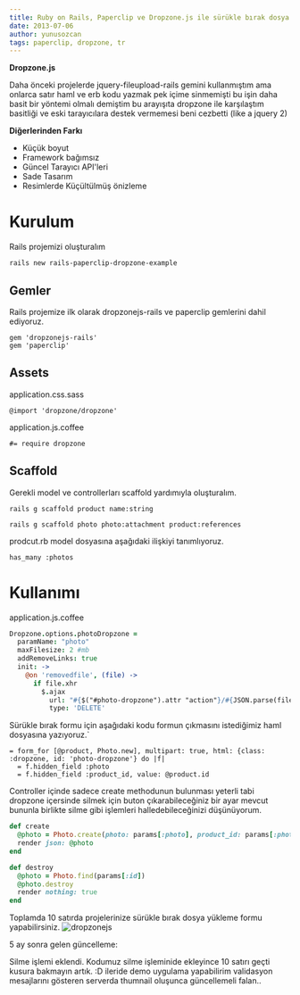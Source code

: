 ```yaml
---
title: Ruby on Rails, Paperclip ve Dropzone.js ile sürükle bırak dosya yükleme uygulaması
date: 2013-07-06
author: yunusozcan
tags: paperclip, dropzone, tr
---
```


**Dropzone.js**

Daha önceki projelerde jquery-fileupload-rails gemini kullanmıştım ama onlarca satır haml ve erb kodu yazmak pek içime sinmemişti bu işin daha basit bir yöntemi olmalı demiştim bu arayışıta dropzone ile karşılaştım basitliği ve eski tarayıcılara destek vermemesi beni cezbetti (like a jquery 2)

<!--more-->

**Diğerlerinden Farkı**

*   Küçük boyut
*   Framework bağımsız
*   Güncel Tarayıcı API'leri
*   Sade Tasarım
*   Resimlerde Küçültülmüş önizleme

# **Kurulum**

Rails projemizi oluşturalım

`rails new rails-paperclip-dropzone-example`

## Gemler

Rails projemize ilk olarak dropzonejs-rails ve paperclip gemlerini dahil ediyoruz.

```
gem 'dropzonejs-rails'
gem 'paperclip'
```

## Assets

application.css.sass

```
@import 'dropzone/dropzone'
```


application.js.coffee

```
#= require dropzone
```


## Scaffold

Gerekli model ve controllerları scaffold yardımıyla oluşturalım.

`rails g scaffold product name:string`

`rails g scaffold photo photo:attachment product:references`

prodcut.rb model dosyasına aşağıdaki ilişkiyi tanımlıyoruz.

```
has_many :photos
```


# **Kullanımı**

application.js.coffee

```coffee
Dropzone.options.photoDropzone =
  paramName: "photo"
  maxFilesize: 2 #mb
  addRemoveLinks: true
  init: ->
    @on 'removedfile', (file) ->
      if file.xhr
        $.ajax
          url: "#{$("#photo-dropzone").attr "action"}/#{JSON.parse(file.xhr.response).id}"
          type: 'DELETE'
```

Sürükle bırak formu için aşağıdaki kodu formun çıkmasını istediğimiz haml dosyasına yazıyoruz.`


```haml
= form_for [@product, Photo.new], multipart: true, html: {class: :dropzone, id: 'photo-dropzone'} do |f|
  = f.hidden_field :photo
  = f.hidden_field :product_id, value: @product.id
```

Controller içinde sadece create methodunun bulunması yeterli tabi dropzone içersinde silmek için buton çıkarabileceğiniz bir ayar mevcut bununla birlikte silme gibi işlemleri halledebileceğinizi düşünüyorum.

```ruby
def create
  @photo = Photo.create(photo: params[:photo], product_id: params[:photo][:product_id])
  render json: @photo
end

def destroy
  @photo = Photo.find(params[:id])
  @photo.destroy
  render nothing: true
end
```

Toplamda 10 satırda projelerinize sürükle bırak dosya yükleme formu yapabilirsiniz. ![dropzonejs](articles/2013-07-06-dropzone.png)

5 ay sonra gelen güncelleme:

Silme işlemi eklendi. Kodumuz silme işleminide ekleyince 10 satırı geçti kusura bakmayın artık. :D ileride demo uygulama yapabilirim validasyon mesajlarını gösteren serverda thumnail oluşunca güncellemeli falan..
